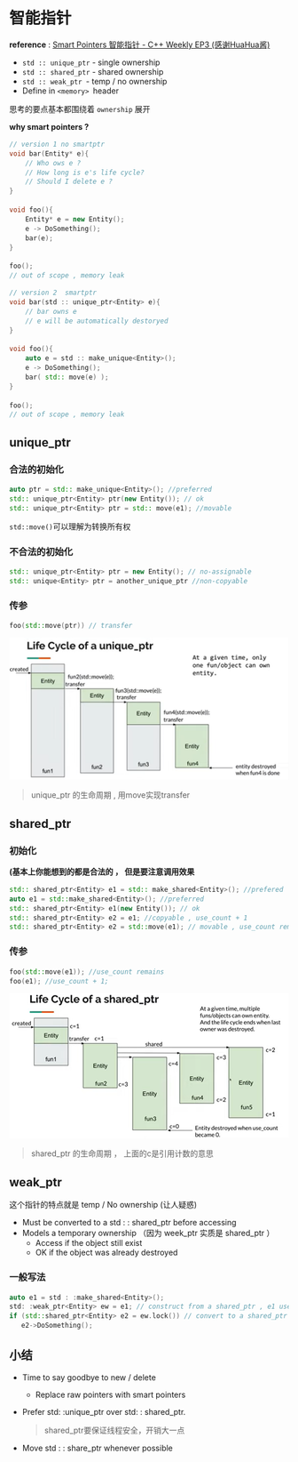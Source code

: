 # 智能指针

**reference** : [Smart Pointers 智能指针 - C++ Weekly EP3 (感谢HuaHua酱)](https://www.youtube.com/watch?v=KQt3IjGdqL8&t=5s)



- `std :: unique_ptr` - single ownership
- `std :: shared_ptr` - shared ownership
- `std :: weak_ptr `- temp / no ownership
-  Define in `<memory> `header

思考的要点基本都围绕着 `ownership` 展开

**why smart pointers ?**

```c++
// version 1 no smartptr
void bar(Entity* e){
    // Who ows e ?
    // How long is e's life cycle?
	// Should I delete e ?
}

void foo(){
    Entity* e = new Entity();
    e -> DoSomething();
    bar(e);
}

foo();
// out of scope , memory leak
```

```c++
// version 2  smartptr
void bar(std :: unique_ptr<Entity> e){
    // bar owns e
    // e will be automatically destoryed
}

void foo(){
    auto e = std :: make_unique<Entity>();
    e -> DoSomething();
    bar( std:: move(e) );
}

foo();
// out of scope , memory leak
```



## unique_ptr

### 合法的初始化

```c++
auto ptr = std:: make_unique<Entity>(); //preferred
std:: unique_ptr<Entity> ptr(new Entity()); // ok
std:: unique_ptr<Entity> ptr = std:: move(e1); //movable
```

`std::move()`可以理解为转换所有权 



### 不合法的初始化

```c++
std:: unique_ptr<Entity> ptr = new Entity(); // no-assignable
std:: unique<Entity> ptr = another_unique_ptr //non-copyable
```



### 传参

```c++
foo(std::move(ptr)) // transfer 
```





![image-20211221112032735](mdpic/image-20211221112032735.png)

> unique_ptr 的生命周期 , 用move实现transfer



## shared_ptr

### 初始化

**(基本上你能想到的都是合法的 ， 但是要注意调用效果**

```c++
std:: shared_ptr<Entity> e1 = std:: make_shared<Entity>(); //prefered
auto e1 = std::make_shared<Entity>(); //preferred
std:: shared_ptr<Entity> e1(new Entity()); // ok
std:: shared_ptr<Entity> e2 = e1; //copyable , use_count + 1
std:: shared_ptr<Entity> e2 = std::move(e1); // movable , use_count remains
```

### 传参

```c++
foo(std::move(e1)); //use_count remains
foo(e1); //use_count + 1;
```



![image-20211221112705400](mdpic/image-20211221112705400.png)

> shared_ptr 的生命周期 ， 上面的c是引用计数的意思



## weak_ptr

这个指针的特点就是 temp / No ownership (让人疑惑)

- Must be converted to a std : : shared_ptr before accessing
- Models a temporary ownership （因为 week_ptr 实质是 shared_ptr ）
  - Access if the object still exist
  - OK if the object was already destroyed



### 一般写法

```c++
auto e1 = std : :make_shared<Entity>();
std: :weak_ptr<Entity> ew = e1; // construct from a shared_ptr , e1 use_count remains
if (std::shared_ptr<Entity> e2 = ew.lock()) // convert to a shared_ptr , 这个时候e1的use_count++
   e2->DoSomething();
```



## 小结

- Time to say goodbye to new / delete

  - Replace raw pointers with smart pointers

- Prefer std: :unique_ptr over std: : shared_ptr.

  > shared_ptr要保证线程安全，开销大一点

- Move std : : share_ptr whenever possible